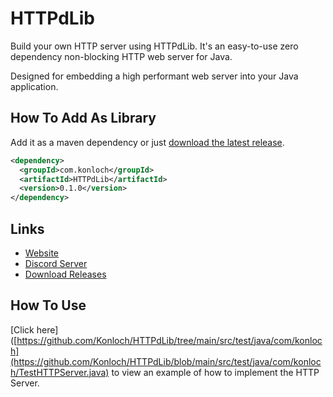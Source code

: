 # HTTPdLib
Build your own HTTP server using HTTPdLib. It's an easy-to-use zero dependency non-blocking HTTP web server for Java.

Designed for embedding a high performant web server into your Java application.

## How To Add As Library
Add it as a maven dependency or just [download the latest release](https://github.com/Konloch/HTTPdLib/releases).
```xml
<dependency>
  <groupId>com.konloch</groupId>
  <artifactId>HTTPdLib</artifactId>
  <version>0.1.0</version>
</dependency>
```

## Links
* [Website](https://konloch.com/HTTPdLib/)
* [Discord Server](https://discord.gg/aexsYpfMEf)
* [Download Releases](https://github.com/Konloch/HTTPdLib/releases)

## How To Use
[Click here]([https://github.com/Konloch/HTTPdLib/tree/main/src/test/java/com/konloch](https://github.com/Konloch/HTTPdLib/blob/main/src/test/java/com/konloch/TestHTTPServer.java) to view an example of how to implement the HTTP Server.
